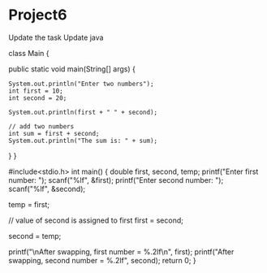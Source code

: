 # Project6
Update the task 
Update java

class Main {

  public static void main(String[] args) {
    
    System.out.println("Enter two numbers");
    int first = 10;
    int second = 20;
    
    System.out.println(first + " " + second);

    // add two numbers
    int sum = first + second;
    System.out.println("The sum is: " + sum);
  }
}


#include<stdio.h>
int main() {
  double first, second, temp;
  printf("Enter first number: ");
  scanf("%lf", &first);
  printf("Enter second number: ");
  scanf("%lf", &second);

  
  temp = first;

  // value of second is assigned to first
  first = second;

  
  second = temp;

 
  printf("\nAfter swapping, first number = %.2lf\n", first);
  printf("After swapping, second number = %.2lf", second);
  return 0;
}
